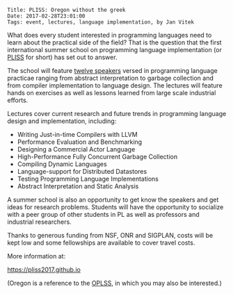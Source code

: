     Title: PLISS: Oregon without the greek
    Date: 2017-02-28T23:01:00
    Tags: event, lectures, language implementation, by Jan Vitek

What does every student interested in programming languages need to
learn about the practical side of the field? That is the question that
the first international summer school on programming language
implementation (or [PLISS](https://pliss2017.github.io) for short) has
set out to answer.

<!-- more -->

The school will feature [twelve
speakers](https://pliss2017.github.io/speakers.html) versed in
programming language practicae ranging from abstract interpretation to
garbage collection and from compiler implementation to language
design. The lectures will feature hands on exercises as well as lessons
learned from large scale industrial efforts.

Lectures cover current research and future trends in programming
language design and implementation, including:

- Writing Just-in-time Compilers with LLVM
- Performance Evaluation and Benchmarking
- Designing a Commercial Actor Language
- High-Performance Fully Concurrent Garbage Collection
- Compiling Dynamic Languages
- Language-support for Distributed Datastores
- Testing Programming Language Implementations
- Abstract Interpretation and Static Analysis

A summer school is also an opportunity to get know the speakers and
get ideas for research problems. Students will have the opportunity to
socialize with a peer group of other students in PL as well as
professors and industrial researchers.

Thanks to generous funding from NSF, ONR and SIGPLAN, costs will be
kept low and some fellowships are available to cover travel costs.

More information at:

https://pliss2017.github.io

(Oregon is a reference to the
[OPLSS](https://www.cs.uoregon.edu/research/summerschool/summer17/),
in which you may also be interested.)

